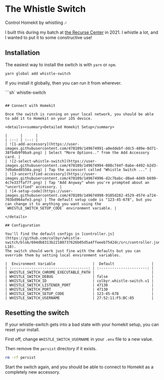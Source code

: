 # The Whistle Switch

Control Homekit by whistling 🎶

I built this during my batch at [the Recurse Center](https://www.recurse.com/) in 2021.
I whistle a lot, and I wanted to put it to some constructive use!

## Installation

The easiest way to install the switch is with `yarn` or `npm`.

```sh
yarn global add whistle-switch
```

If you install it globally, then you can run it from wherever.

```sh`
whistle-switch

```

## Connect with Homekit

Once the switch is running on your local network, you should be able to add it to Homekit on your iOS device.

<details><summary>Detailed Homekit Setup</summary>

|      |      |
| :--: | :--: |
| ![1-add-accessory](https://user-images.githubusercontent.com/478109/149674991-a0eddebf-ddc5-489e-8d71-38fb4b9f0ba9.png) | Select "More Options.." from the Add Accessory card. |
| ![2-select-whistle-switch](https://user-images.githubusercontent.com/478109/149674994-088c744f-0abe-4492-b2d3-7d9a6ed8558a.png) | Tap the accessort called "Whistle Switch ..." |
| ![3-uncertified-accessory](https://user-images.githubusercontent.com/478109/149674996-d2c7babc-d0a4-4d49-b699-4c7e337faf7f.png) | Tap "Add Anyway" when you're prompted about an "uncertified" accessory. |
| ![4-setup-code](https://user-images.githubusercontent.com/478109/149674998-9105d282-4529-4574-a724-703bd964afe3.png) | The default setup code is "123-45-678", but you can change it to anything you want using the `WHISTLE_SWITCH_SETUP_CODE` environment variable. |

</details>

## Configuration

You'll find the default configs in [controller.js](https://github.com/colbyr/whistle-switch/blob/694db8313b22180737626b05d5a4ffeeeb7542dc/src/controller.js#L10-L18).
The switch should work just fine with the defaults but you can override them by setting local environment variables.

|  Environment Variable                 |  Default                 |
| :-----------------------------------: | :----------------------: |
| WHISTLE_SWITCH_CHROME_EXECUTABLE_PATH |                          |
| WHISTLE_SWITCH_DEBUG                  | false                    |
| WHISTLE_SWITCH_ID                     | colbyr.whistle-switch.v1 |
| WHISTLE_SWITCH_LISTENER_PORT          | 47130                    |
| WHISTLE_SWITCH_PORT                   | 47130                    |
| WHISTLE_SWITCH_SETUP_CODE             | 123-45-678               |
| WHISTLE_SWITCH_USERNAME               | 27:52:11:F5:BC:05        |

````

## Resetting the switch

If your whistle-switch gets into a bad state with your homekit setup, you can reset your install.

First off, change `WHISTLE_SWITCH_USERNAME` in your `.env` file to a new value.

Then remove the `persist` directory if it exists.

```sh
rm -rf persist
````

Start the switch again, and you should be able to connect to Homekit as a completely new accessory.
